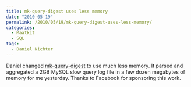 ```yaml
---
title: mk-query-digest uses less memory
date: "2010-05-19"
permalink: /2010/05/19/mk-query-digest-uses-less-memory/
categories:
  - Maatkit
  - SQL
tags:
  - Daniel Nichter
---
```

Daniel changed [mk-query-digest][1] to use much less memory. It parsed and aggregated a 2GB MySQL slow query log file in a few dozen megabytes of memory for me yesterday. Thanks to Facebook for sponsoring this work.

 [1]: http://www.maatkit.org/
